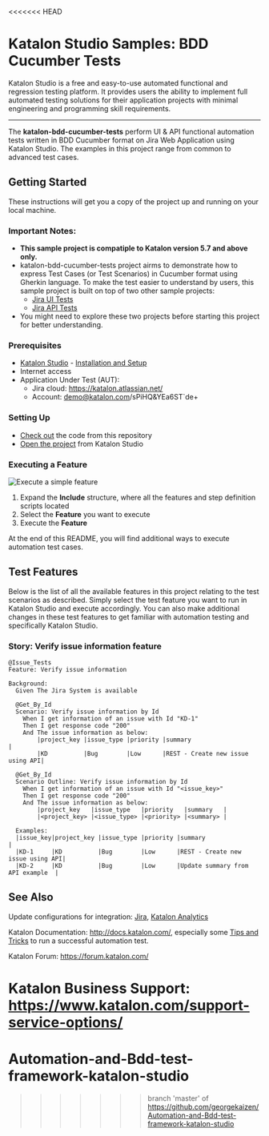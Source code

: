 <<<<<<< HEAD
# Katalon Studio Samples: BDD Cucumber Tests
Katalon Studio is a free and easy-to-use automated functional and regression testing platform. It provides users the ability to implement full automated testing solutions for their application projects with minimal engineering and programming skill requirements.
______
The **katalon-bdd-cucumber-tests** perform UI & API functional automation tests written in BDD Cucumber format on Jira Web Application using Katalon Studio. The examples in this project range from common to advanced test cases.
## Getting Started
These instructions will get you a copy of the project up and running on your local machine.

### Important Notes:
- **This sample project is compatiple to Katalon version 5.7 and above only.**
- katalon-bdd-cucumber-tests project airms to demonstrate how to express Test Cases (or Test Scenarios) in Cucumber format using Gherkin language. To make the test easier to understand by users, this sample project is built on top of two other sample projects:
    + [Jira UI Tests](https://github.com/katalon-studio-samples/jira-ui-tests)
    + [Jira API Tests](https://github.com/katalon-studio-samples/jira-api-tests)
- You might need to explore these two projects before starting this project for better understanding.

### Prerequisites
- [Katalon Studio](https://www.katalon.com/) - [Installation and Setup](https://docs.katalon.com/x/HwAM)
- Internet access
- Application Under Test (AUT):
     + Jira cloud: https://katalon.atlassian.net/
     + Account: demo@katalon.com/sPiHQ&YEa6ST`de+
### Setting Up
- [Check out](https://git-scm.com/book/en/v2/Git-Basics-Getting-a-Git-Repository) the code from this repository
- [Open the project](https://docs.katalon.com//display/KD/Manage+Test+Project) from Katalon Studio
### Executing a Feature
![Execute a simple feature](https://github.com/katalon-studio-samples/katalon-bdd-cucumber-tests/blob/master/Tutorials/Figures/Execute%20a%20feature.png?raw=true)
1. Expand the **Include** structure, where all the features and step definition scripts located
2. Select the **Feature** you want to execute
3. Execute the **Feature**

At the end of this README, you will find additional ways to execute automation test cases. 
## Test Features
Below is the list of all the available features in this project relating to the test scenarios as described. Simply select the test feature you want to run in Katalon Studio and execute accordingly. You can also make additional changes in these test features to get familiar with automation testing and specifically Katalon Studio. 
### Story: Verify issue information feature
```Gherkin   test cases  
@Issue_Tests
Feature: Verify issue information

Background:
  Given The Jira System is available

  @Get_By_Id
  Scenario: Verify issue information by Id
    When I get information of an issue with Id "KD-1"
    Then I get response code "200"
    And The issue information as below:
        |project_key |issue_type |priority |summary                          |
        |KD          |Bug        |Low      |REST - Create new issue using API|
        
  @Get_By_Id
  Scenario Outline: Verify issue information by Id
    When I get information of an issue with Id "<issue_key>"
    Then I get response code "200"
    And The issue information as below:
        |project_key   |issue_type   |priority   |summary   |
        |<project_key> |<issue_type> |<priority> |<summary> |
        
  Examples:
  |issue_key|project_key |issue_type |priority |summary                          |
  |KD-1     |KD          |Bug        |Low      |REST - Create new issue using API|
  |KD-2     |KD          |Bug        |Low      |Update summary from API example  |
``` 
## See Also
Update configurations for integration: [Jira](https://docs.katalon.com/x/7oEw), [Katalon Analytics](https://docs.katalon.com/x/KRhO)

Katalon Documentation: http://docs.katalon.com/, especially some [Tips and Tricks](https://docs.katalon.com/x/PgXR) to run a successful automation test. 

Katalon Forum: https://forum.katalon.com/

Katalon Business Support: https://www.katalon.com/support-service-options/
=======
# Automation-and-Bdd-test-framework-katalon-studio
>>>>>>> branch 'master' of https://github.com/georgekaizen/Automation-and-Bdd-test-framework-katalon-studio
